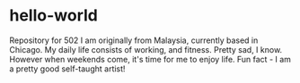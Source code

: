 # hello-world
Repository for 502
I am originally from Malaysia, currently based in Chicago. 
My daily life consists of working, and fitness. Pretty sad, I know.
However when weekends come, it's time for me to enjoy life. 
Fun fact - I am a pretty good self-taught artist!
